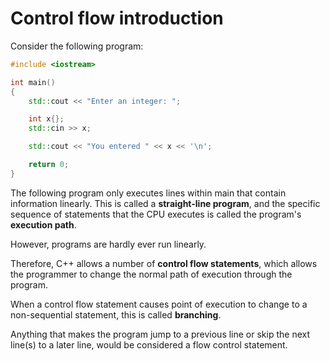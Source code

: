 # Control flow introduction

Consider the following program:
```cpp
#include <iostream>

int main()
{
    std::cout << "Enter an integer: ";

    int x{};
    std::cin >> x;

    std::cout << "You entered " << x << '\n';

    return 0;
}
```

The following program only executes lines within main that contain information linearly. This is called a **straight-line program**, and the specific sequence of statements that the CPU executes is called the program's **execution path**.

However, programs are hardly ever run linearly.

Therefore, C++ allows a number of **control flow statements**, which allows the programmer to change the normal path of execution through the program.

When a control flow statement causes point of execution to change to a non-sequential statement, this is called **branching**.

Anything that makes the program jump to a previous line or skip the next line(s) to a later line, would be considered a flow control statement.

